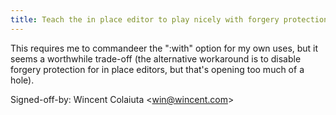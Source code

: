 ```yaml
---
title: Teach the in place editor to play nicely with forgery protection (wincent.com, 2b5cbd0)
---
```


This requires me to commandeer the ":with" option for my own uses, but it seems a worthwhile trade-off (the alternative workaround is to disable forgery protection for in place editors, but that's opening too much of a hole).

Signed-off-by: Wincent Colaiuta &lt;win@wincent.com&gt;
